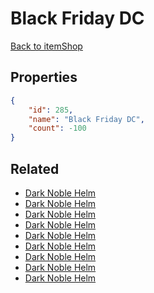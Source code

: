 # Black Friday DC

<no description available>

[Back to itemShop](../item-shops.md)

## Properties

```json
{
    "id": 285,
    "name": "Black Friday DC",
    "count": -100
}
```

## Related

- [Dark Noble Helm](../items/7699-dark-noble-helm.md)
- [Dark Noble Helm](../items/7700-dark-noble-helm.md)
- [Dark Noble Helm](../items/7701-dark-noble-helm.md)
- [Dark Noble Helm](../items/7702-dark-noble-helm.md)
- [Dark Noble Helm](../items/7703-dark-noble-helm.md)
- [Dark Noble Helm](../items/7704-dark-noble-helm.md)
- [Dark Noble Helm](../items/7705-dark-noble-helm.md)
- [Dark Noble Helm](../items/7706-dark-noble-helm.md)
- [Dark Noble Helm](../items/7707-dark-noble-helm.md)

